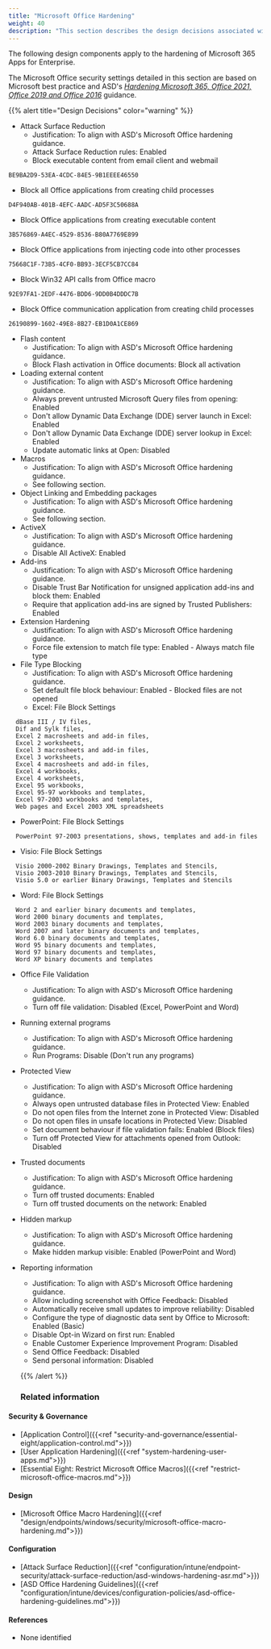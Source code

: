 ```yaml
---
title: "Microsoft Office Hardening"
weight: 40
description: "This section describes the design decisions associated with Microsoft Office on Windows 10 and 11 endpoints configured according to guidance in ASD's Blueprint for Secure Cloud."
---
```


The following design components apply to the hardening of Microsoft 365 Apps for Enterprise.

The Microsoft Office security settings detailed in this section are based on Microsoft best practice and ASD's [*Hardening Microsoft 365, Office 2021, Office 2019 and Office 2016*](https://www.cyber.gov.au/acsc/view-all-content/publications/hardening-microsoft-365-office-2021-office-2019-and-office-2016) guidance.

{{% alert title="Design Decisions" color="warning" %}}

* Attack Surface Reduction
  * Justification: To align with ASD's Microsoft Office hardening guidance.
  * Attack Surface Reduction rules: Enabled
  * Block executable content from email client and webmail
```
BE9BA2D9-53EA-4CDC-84E5-9B1EEEE46550
```
  * Block all Office applications from creating child processes
```
D4F940AB-401B-4EFC-AADC-AD5F3C50688A
```
  * Block Office applications from creating executable content
```
3B576869-A4EC-4529-8536-B80A7769E899
```
  * Block Office applications from injecting code into other processes
```
75668C1F-73B5-4CF0-BB93-3ECF5CB7CC84
```
  * Block Win32 API calls from Office macro
```
92E97FA1-2EDF-4476-BDD6-9DD0B4DDDC7B
```
  * Block Office communication application from creating child processes
```
26190899-1602-49E8-8B27-EB1D0A1CE869
```
* Flash content
  * Justification: To align with ASD's Microsoft Office hardening guidance.
  * Block Flash activation in Office documents: Block all activation
* Loading external content
  * Justification: To align with ASD's Microsoft Office hardening guidance.
  * Always prevent untrusted Microsoft Query files from opening: Enabled
  * Don't allow Dynamic Data Exchange (DDE) server launch in Excel: Enabled
  * Don't allow Dynamic Data Exchange (DDE) server lookup in Excel: Enabled
  * Update automatic links at Open: Disabled
* Macros
  * Justification: To align with ASD's Microsoft Office hardening guidance.
  * See following section.
* Object Linking and Embedding packages
  * Justification: To align with ASD's Microsoft Office hardening guidance.
  * See following section.
* ActiveX
  * Justification: To align with ASD's Microsoft Office hardening guidance.
  * Disable All ActiveX: Enabled
* Add-ins
  * Justification: To align with ASD's Microsoft Office hardening guidance.
  * Disable Trust Bar Notification for unsigned application add-ins and block them: Enabled
  * Require that application add-ins are signed by Trusted Publishers: Enabled
* Extension Hardening
  * Justification: To align with ASD's Microsoft Office hardening guidance.
  * Force file extension to match file type: Enabled - Always match file type
* File Type Blocking
  * Justification: To align with ASD's Microsoft Office hardening guidance.
  * Set default file block behaviour: Enabled - Blocked files are not opened
  * Excel: File Block Settings
```
  dBase III / IV files, 
  Dif and Sylk files, 
  Excel 2 macrosheets and add-in files, 
  Excel 2 worksheets, 
  Excel 3 macrosheets and add-in files, 
  Excel 3 worksheets, 
  Excel 4 macrosheets and add-in files, 
  Excel 4 workbooks, 
  Excel 4 worksheets, 
  Excel 95 workbooks, 
  Excel 95-97 workbooks and templates, 
  Excel 97-2003 workbooks and templates, 
  Web pages and Excel 2003 XML spreadsheets
```
  * PowerPoint: File Block Settings
```
  PowerPoint 97-2003 presentations, shows, templates and add-in files
```
  * Visio: File Block Settings
```
  Visio 2000-2002 Binary Drawings, Templates and Stencils,
  Visio 2003-2010 Binary Drawings, Templates and Stencils, 
  Visio 5.0 or earlier Binary Drawings, Templates and Stencils 
```
  * Word: File Block Settings
```
  Word 2 and earlier binary documents and templates, 
  Word 2000 binary documents and templates, 
  Word 2003 binary documents and templates, 
  Word 2007 and later binary documents and templates, 
  Word 6.0 binary documents and templates, 
  Word 95 binary documents and templates, 
  Word 97 binary documents and templates, 
  Word XP binary documents and templates
```
* Office File Validation
  * Justification: To align with ASD's Microsoft Office hardening guidance.
  * Turn off file validation: Disabled (Excel, PowerPoint and Word)
* Running external programs
  * Justification: To align with ASD's Microsoft Office hardening guidance.
  * Run Programs: Disable (Don't run any programs)
* Protected View
  * Justification: To align with ASD's Microsoft Office hardening guidance.
  * Always open untrusted database files in Protected View: Enabled
  * Do not open files from the Internet zone in Protected View: Disabled
  * Do not open files in unsafe locations in Protected View: Disabled
  * Set document behaviour if file validation fails: Enabled (Block files)
  * Turn off Protected View for attachments opened from Outlook: Disabled
* Trusted documents
  * Justification: To align with ASD's Microsoft Office hardening guidance.
  * Turn off trusted documents: Enabled
  * Turn off trusted documents on the network: Enabled
* Hidden markup
  * Justification: To align with ASD's Microsoft Office hardening guidance.
  * Make hidden markup visible: Enabled (PowerPoint and Word)
* Reporting information
  * Justification: To align with ASD's Microsoft Office hardening guidance.
  * Allow including screenshot with Office Feedback: Disabled
  * Automatically receive small updates to improve reliability: Disabled
  * Configure the type of diagnostic data sent by Office to Microsoft: Enabled (Basic)
  * Disable Opt-in Wizard on first run: Enabled
  * Enable Customer Experience Improvement Program: Disabled
  * Send Office Feedback: Disabled
  * Send personal information: Disabled

  {{% /alert %}}

  ### Related information

#### Security & Governance

* [Application Control]({{<ref "security-and-governance/essential-eight/application-control.md">}})
* [User Application Hardening]({{<ref "system-hardening-user-apps.md">}})
* [Essential Eight: Restrict Microsoft Office Macros]({{<ref "restrict-microsoft-office-macros.md">}})

#### Design

* [Microsoft Office Macro Hardening]({{<ref "design/endpoints/windows/security/microsoft-office-macro-hardening.md">}})

#### Configuration

* [Attack Surface Reduction]({{<ref "configuration/intune/endpoint-security/attack-surface-reduction/asd-windows-hardening-asr.md">}})
* [ASD Office Hardening Guidelines]({{<ref "configuration/intune/devices/configuration-policies/asd-office-hardening-guidelines.md">}})

#### References

* None identified